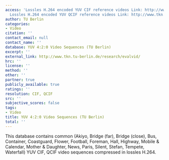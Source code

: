 ```yaml
---
access: 'Lossles H.264 encoded YUV CIF reference videos Link: http://www.tkn.tu-berlin.de/research/evalvid/cif.html
  Lossles H.264 encoded YUV QCIF reference videos Link: http://www.tkn.tu-berlin.de/research/evalvid/qcif.html'
author: TU Berlin
categories:
- Video
citation: ''
contact_email: null
contact_name: ''
database: YUV 4:2:0 Video Sequences (TU Berlin)
excerpt: ''
external_link: http://www.tkn.tu-berlin.de/research/evalvid/
hrc: ''
license: ''
method: ''
other: ''
partner: true
publicly_available: true
ratings: ''
resolution: CIF, QCIF
src: ''
subjective_scores: false
tags:
- Video
title: YUV 4:2:0 Video Sequences (TU Berlin)
total: ''
---
```


This database contains common (Akiyo, Bridge (far), Bridge (close), Bus, Container, Coastguard, Flower, Football, Foreman, Hall, Highway, Mobile & Calendar, Mother & Daughter, News, Paris, Silent, Stefan, Tempete, Waterfall) YUV CIF, QCIF video sequences compressed in lossles H.264.